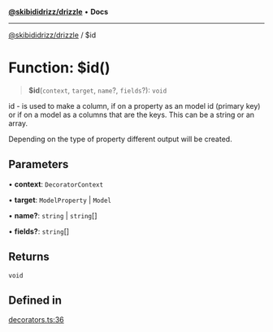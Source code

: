 [**@skibididrizz/drizzle**](../README.md) • **Docs**

***

[@skibididrizz/drizzle](../README.md) / $id

# Function: $id()

> **$id**(`context`, `target`, `name`?, `fields`?): `void`

id - is used to make a column, if on a property as an model id (primary key) or
if on a model as a columns that are the keys.   This can be a string or an array.

Depending on the type of property different output will be created.

## Parameters

• **context**: `DecoratorContext`

• **target**: `ModelProperty` \| `Model`

• **name?**: `string` \| `string`[]

• **fields?**: `string`[]

## Returns

`void`

## Defined in

[decorators.ts:36](https://github.com/skibididrizz/main/blob/def61ef5794ebf1ee607e686f105a6c585684916/packages/drizzle/src/decorators.ts#L36)
